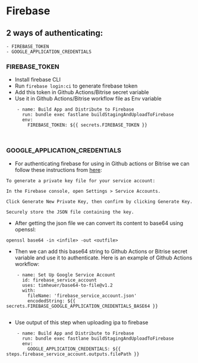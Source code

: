 # Firebase

## 2 ways of authenticating:
	- FIREBASE_TOKEN
	- GOOGLE_APPLICATION_CREDENTIALS


### FIREBASE_TOKEN
- Install firebase CLI
- Run `firebase login:ci` to generate firebase token
- Add this token in Github Actions/Bitrise secret variable
- Use it in Github Actions/Bitrise workflow file as Env variable


```
    - name: Build App and Distribute to Firebase
      run: bundle exec fastlane buildStagingAndUploadToFirebase
      env:
        FIREBASE_TOKEN: ${{ secrets.FIREBASE_TOKEN }}



```

### GOOGLE_APPLICATION_CREDENTIALS
- For authenticating firebase for using in Github actions or Bitrise we can follow these instructions from [here](https://firebase.google.com/docs/admin/setup):
```
To generate a private key file for your service account:

In the Firebase console, open Settings > Service Accounts.

Click Generate New Private Key, then confirm by clicking Generate Key.

Securely store the JSON file containing the key.
```


- After getting the json file we can convert its content to base64 using openssl:

`openssl base64 -in <infile> -out <outfile>`

- Then we can add this base64 string to Github Actions or Bitrise secret variable and use it to authenticate. Here is an example of Github Actions workflow:



```
    - name: Set Up Google Service Account
      id: firebase_service_account
      uses: timheuer/base64-to-file@v1.2
      with:
        fileName: 'firebase_service_account.json'
        encodedString: ${{ secrets.FIREBASE_GOOGLE_APPLICATION_CREDENTIALS_BASE64 }}


```
- Use output of this step when uploading ipa to firebase

```
    - name: Build App and Distribute to Firebase
      run: bundle exec fastlane buildStagingAndUploadToFirebase
      env:
        GOOGLE_APPLICATION_CREDENTIALS: ${{ steps.firebase_service_account.outputs.filePath }}



```